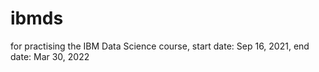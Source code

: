 # ibmds
for practising the IBM Data Science course, start date: Sep 16, 2021, end date: Mar 30, 2022
